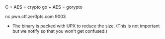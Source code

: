C + AES = crypto
go + AES = gorypto

nc pwn.ctf.zer0pts.com 9003

* The binary is packed with UPX to reduce the size. (This is not important but we notify so that you won't get confused.)

